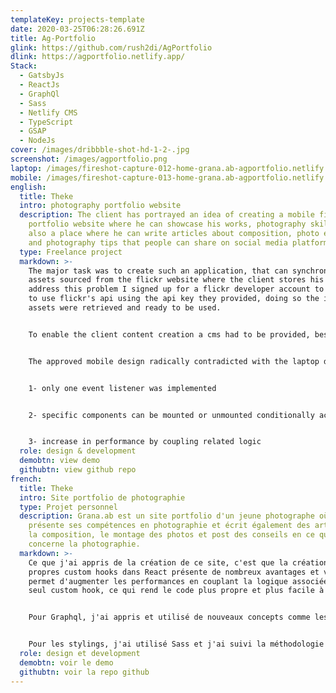 ```yaml
---
templateKey: projects-template
date: 2020-03-25T06:28:26.691Z
title: Ag-Portfolio
glink: https://github.com/rush2di/AgPortfolio
dlink: https://agportfolio.netlify.app/
Stack:
  - GatsbyJs
  - ReactJs
  - GraphQl
  - Sass
  - Netlify CMS
  - TypeScript
  - GSAP
  - NodeJs
cover: /images/dribbble-shot-hd-1-2-.jpg
screenshot: /images/agportfolio.png
laptop: /images/fireshot-capture-012-home-grana.ab-agportfolio.netlify.app.png
mobile: /images/fireshot-capture-013-home-grana.ab-agportfolio.netlify.app.png
english:
  title: Theke
  intro: photography portfolio website
  description: The client has portrayed an idea of creating a mobile first
    portfolio website where he can showcase his works, photography skills, and
    also a place where he can write articles about composition, photo editing,
    and photography tips that people can share on social media platforms.
  type: Freelance project
  markdown: >-
    The major task was to create such an application, that can synchronize with
    assets sourced from the flickr website where the client stores his works. To
    address this problem I signed up for a flickr developer account to be able
    to use flickr's api using the api key they provided, doing so the important
    assets were retrieved and ready to be used.


    To enable the client content creation a cms had to be provided, besides the website had to be seo friendly with the right meta tags in case users shared an article on social media. Therefore I chosed to work with GatsbyJs ( a static site generator with the ability to be server side rendred ) in combination with Netlify cms. This combination guarantees fast performance and an easy to use interface for content creation by the highly customizable configuration that Nelify cms comes with.


    The approved mobile design radically contradicted with the laptop design in terms of ui components, thus dynamic responsive components had to be implemented. The best solution was to create a react hook which returns the screen width and listens to screen resize events, this assures the following advantages: 


    1- only one event listener was implemented


    2- specific components can be mounted or unmounted conditionally according to exact screen widths


    3- increase in performance by coupling related logic
  role: design & development
  demobtn: view demo
  githubtn: view github repo
french:
  title: Theke
  intro: Site portfolio de photographie
  type: Projet personnel
  description: Grana.ab est un site portfolio d'un jeune photographe où il
    présente ses compétences en photographie et écrit également des articles sur
    la composition, le montage des photos et post des conseils en ce qui
    concerne la photographie.
  markdown: >-
    Ce que j'ai appris de la création de ce site, c'est que la création de vos
    propres custom hooks dans React présente de nombreux avantages et vous
    permet d'augmenter les performances en couplant la logique associée en un
    seul custom hook, ce qui rend le code plus propre et plus facile à lire.


    Pour Graphql, j'ai appris et utilisé de nouveaux concepts comme les alias et les fragments. Les fragments vous permettent de construire des ensembles de champs, puis de les inclure dans les requêtes où vous en avez besoin tandis que les alias vous aident à récupérer différentes données pour le même champ avec différents arguments fournis, cela vous aide a éviter de récupérer l'ensemble des données complets et d'appliquer des filtres dans la côté frontend.


    Pour les stylings, j'ai utilisé Sass et j'ai suivi la méthodologie bem mais j'ai également appliqué de petits changements qui correspondaient à mes besoins de développement. Gsap avec Scrollmagic pour les animations de défilement et React-transition-group pour les transitions des pages.
  role: design et development
  demobtn: voir le demo
  githubtn: voir la repo github
---
```

